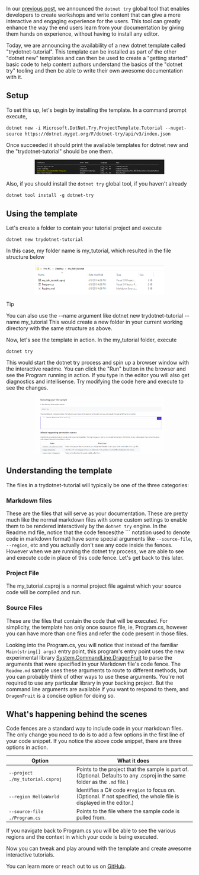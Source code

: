 In our [previous post](https://devblogs.microsoft.com/dotnet/creating-interactive-net-documentation/), we announced the `dotnet try` global tool that enables developers to create workshops and write content that can give a more interactive and engaging experience for the users. This tool can greatly enhance the way the end users learn from your documentation by giving them hands on experience, without having to install any editor.

Today, we are announcing the availability of a new dotnet template called "trydotnet-tutorial". This template can be installed as part of the other "dotnet new" templates and can then be used to create a "getting started" basic code to help content authors understand the basics of the "dotnet try" tooling and then be able to write their own awesome documentation with it.

## Setup
To set this up, let's begin by installing the template. In a command prompt execute, 
```console
dotnet new -i Microsoft.DotNet.Try.ProjectTemplate.Tutorial --nuget-source https://dotnet.myget.org/F/dotnet-try/api/v3/index.json
```

Once succeeded it should print the available templates for dotnet new and the "trydotnet-tutorial" should be one them.

<p align ="center">
<img src ="dotnet_new.PNG" width="350">
</p>

Also, if you should install the `dotnet try` global tool, if you haven't already
```console
dotnet tool install -g dotnet-try
```

## Using the template

Let's create a folder to contain your tutorial project and execute
```console
dotnet new trydotnet-tutorial
```

In this case, my folder name is my_tutorial, which resulted in the file structure below

<p align ="center">
<img src ="file_structure.PNG" width="350">
</p>

> [!TIP]
> You can also use the --name argument like
> dotnet new trydotnet-tutorial --name my_tutorial
> This would create a new folder in your current working directory with the same structure as above.

Now, let's see the template in action. In the my_tutorial folder, execute
```console
dotnet try
```

This would start the dotnet try process and spin up a browser window with the interactive readme. You can click the "Run" button in the browser and see the Program running in action. If you type in the editor you will also get diagnostics and intellisense. Try modifying the code here and execute to see the changes.

<p align ="center">
<img src ="dotnet_try_run.gif" width="350">
</p>

## Understanding the template

The files in a trydotnet-tutorial will typically be one of the three categories:

### Markdown files

These are the files that will serve as your documentation. These are pretty much like the normal markdown files with some custom settings to enable them to be rendered interactively by the `dotnet try` engine.
In the Readme.md file, notice that the code fences(the ``` notation used to denote code in markdown format) have some special arguments like `--source-file`, `--region`, etc and you actually don't see any code inside the fences. However when we are running the dotnet try process, we are able to see and execute code in place of this code fence. Let's get back to this later.

### Project File

The my_tutorial.csproj is a normal project file against which your source code will be compiled and run.

### Source Files

These are the files that contain the code that will be executed. For simplicity, the template has only once source file, ie, Program.cs, however you can have more than one files and refer the code present in those files. 

Looking into the Program.cs, you will notice that instead of the familiar `Main(string[] args)` entry point, this program's entry point uses the new experimental library [System.CommandLine.DragonFruit](https://github.com/dotnet/command-line-api/wiki/DragonFruit-overview) to parse the arguments that were specified in your Markdown file's code fence. The `Readme.md` sample uses these arguments to route to different methods, but you can probably think of other ways to use these arguments. You're not required to use any particular library in your backing project. But the command line arguments are available if you want to respond to them, and `DragonFruit` is a concise option for doing so.

## What's happening behind the scenes

Code fences are a standard way to include code in your markdown files. The only change you need to do is to add a few options in the first line of your code snippet. If you notice the above code snippet, there are three options in action.

| Option                                 | What it does                                                                                                                |
|----------------------------------------|-----------------------------------------------------------------------------------------------------------------------------|
| `--project ./my_tutorial.csproj` | Points to the project that the sample is part of. (Optional. Defaults to any .csproj in the same folder as the `.md` file.) |
| `--region HelloWorld`                        | Identifies a C# code `#region` to focus on. (Optional. If not specified, the whole file is displayed in the editor.)         |
| `--source-file ./Program.cs`  | Points to the file where the sample code is pulled from.  

If you navigate back to Program.cs you will be able to see the various regions and the context in which your code is being executed.

Now you can tweak and play around with the template and create awesome interactive tutorials. 

You can learn more or reach out to us on [GitHub](https://github.com/dotnet/try).
